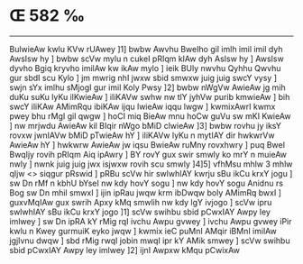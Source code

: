 # Œ 582 ‰
---
BulwieAw kwlu KVw rUAwey ]1] bwbw Awvhu BweIho gil imlh imil imil
dyh AwsIsw hy ] bwbw scVw mylu n cukeI pRIqm kIAw dyh AsIsw hy ]
AwsIsw dyvho Bgiq kryvho imilAw kw ikAw mylo ] ieik BUly nwvhu Qyhhu
Qwvhu gur sbdI scu Kylo ] jm mwrig nhI jwxw sbid smwxw juig juig
swcY vysy ] swjn sYx imlhu sMjogI gur imil Koly Pwsy ]2] bwbw nWgVw
AwieAw jg mih duKu suKu lyKu ilKwieAw ] iliKAVw swhw nw tlY jyhVw
purib kmwieAw ] bih swcY iliKAw AMimRqu ibiKAw ijqu lwieAw iqqu lwgw
] kwmixAwrI kwmx pwey bhu rMgI gil qwgw ] hoCI miq BieAw mnu hoCw
guVu sw mKI KwieAw ] nw mrjwdu AwieAw kil BIqir nWgo bMiD clwieAw
]3] bwbw rovhu jy iksY rovxw jwnIAVw bMiD pTwieAw hY ] iliKAVw lyKu n
mytIAY dir hwkwrVw AwieAw hY ] hwkwrw AwieAw jw iqsu BwieAw ruMny
rovxhwry ] puq BweI BwqIjy rovih pRIqm Aiq ipAwry ] BY rovY gux swir
smwly ko mrY n muieAw nwly ] nwnk juig juig jwx isjwxw rovih scu smwly
]4]5]
vfhMsu mhlw 3 mhlw qIjw
<> siqgur pRswid ]
pRBu scVw hir swlwhIAY kwrju sBu ikCu krxY jogu ] sw Dn rMf n kbhU
bYseI nw kdy hovY sogu ] nw kdy hovY sogu Anidnu rs Bog sw Dn mhil
smwxI ] ijin ipRau jwqw krm ibDwqw boly AMimRq bwxI ] guxvMqIAw gux
swrih Apxy kMq smwlih nw kdy lgY ivjogo ] scVw ipru swlwhIAY sBu
ikCu krxY jogo ]1] scVw swihbu sbid pCwxIAY Awpy ley imlwey ] sw Dn
ipRA kY rMig rqI ivchu Awpu gvwey ] ivchu Awpu gvwey iPir kwlu n Kwey
gurmuiK eyko jwqw ] kwmix ieC puMnI AMqir iBMnI imilAw jgjIvnu dwqw ]
sbd rMig rwqI jobin mwqI ipr kY AMik smwey ] scVw swihbu sbid
pCwxIAY Awpy ley imlwey ]2] ijnI Awpxw kMqu pCwixAw
####
